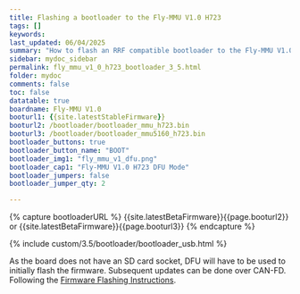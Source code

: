 ```yaml
---
title: Flashing a bootloader to the Fly-MMU V1.0 H723
tags: []
keywords: 
last_updated: 06/04/2025
summary: "How to flash an RRF compatible bootloader to the Fly-MMU V1.0 H723"
sidebar: mydoc_sidebar
permalink: fly_mmu_v1_0_h723_bootloader_3_5.html
folder: mydoc
comments: false
toc: false
datatable: true
boardname: Fly-MMU V1.0
booturl1: {{site.latestStableFirmware}}
booturl2: /bootloader/bootloader_mmu_h723.bin
booturl3: /bootloader/bootloader_mmu5160_h723.bin
bootloader_buttons: true
bootloader_button_name: "BOOT"
bootloader_img1: "fly_mmu_v1_dfu.png"
bootloader_cap1: "Fly-MMU V1.0 H723 DFU Mode"
bootloader_jumpers: false
bootloader_jumper_qty: 2

---
```


{% capture bootloaderURL %} {{site.latestBetaFirmware}}{{page.booturl2}} or {{site.latestBetaFirmware}}{{page.booturl3}} {% endcapture %}

{% include custom/3.5/bootloader/bootloader_usb.html %}

As the board does not have an SD card socket, DFU will have to be used to initially flash the firmware. Subsequent updates can be done over CAN-FD. Following the [Firmware Flashing Instructions](fly_mmu_v1_0_h723_flash_firmware_3_5.html).
